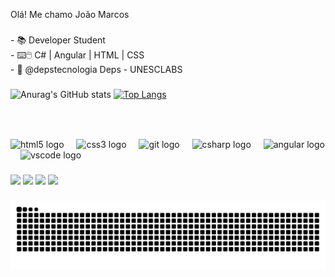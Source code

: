 <p align="left">Olá! Me chamo João Marcos</p>

###

<p align="left">- 📚 Developer Student <br>- ⌨️🖱️ C# | Angular | HTML | CSS <br>- 💼 @depstecnologia Deps - UNESCLABS

###

![Anurag's GitHub stats](https://github-readme-stats.vercel.app/api?username=joaomarcosvs&show_icons=true&theme=dark)
[![Top Langs](https://github-readme-stats.vercel.app/api/top-langs/?username=joaomarcosvs&layout=compact&theme=dark)](https://github.com/joaomarcosvs/github-readme-stats)


###

<br clear="both">

###

<div align="left">
  <img src="https://cdn.jsdelivr.net/gh/devicons/devicon/icons/html5/html5-original.svg" height="40" alt="html5 logo"  />
  <img width="12" />
  <img src="https://cdn.jsdelivr.net/gh/devicons/devicon/icons/css3/css3-original.svg" height="40" alt="css3 logo"  />
  <img width="12" />
  <img src="https://cdn.jsdelivr.net/gh/devicons/devicon/icons/git/git-original.svg" height="40" alt="git logo"  />
  <img width="12" />
  <img src="https://cdn.jsdelivr.net/gh/devicons/devicon/icons/csharp/csharp-original.svg" height="40" alt="csharp logo"  />
  <img width="12" />
  <img src="https://cdn.jsdelivr.net/gh/devicons/devicon/icons/angular/angular-original.svg" height="40" alt="angular logo"  />
  <img width="12" />
  <img src="https://cdn.jsdelivr.net/gh/devicons/devicon/icons/vscode/vscode-original.svg" height="40" alt="vscode logo"  />
  <img width="12" />
</div>

###

<div align="left">
  <a href="https://www.instagram.com/joaomarcos.vs/" target="_blank"><img src="https://img.shields.io/badge/-Instagram-%23E4405F?style=for-the-badge&logo=instagram&logoColor=white" target="_blank"></a>
  <a href="https://discord.gg/joaomarcos.vs" target="_blank"><img src="https://img.shields.io/badge/Discord-7289DA?style=for-the-badge&logo=discord&logoColor=white" target="_blank"></a> 
  <a href ="joaomarcos.vieirasantos@gmail.com"><img src="https://img.shields.io/badge/-Gmail-%23333?style=for-the-badge&logo=gmail&logoColor=white" target="_blank"></a>
  <a href="https://www.linkedin.com/in/joaomarcosvs" target="_blank"><img src="https://img.shields.io/badge/-LinkedIn-%230077B5?style=for-the-badge&logo=linkedin&logoColor=white" target="_blank"></a> 
</div>

###


<img align="left" src="https://raw.githubusercontent.com/joaomarcosvs/joaomarcosvs/output/snake.svg" alt="Snake animation" />
